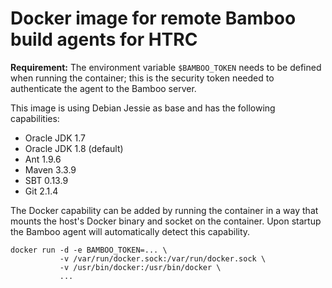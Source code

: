 # Docker image for remote Bamboo build agents for HTRC

**Requirement:** The environment variable `$BAMBOO_TOKEN` needs to be defined when running the container; this is the security token needed to authenticate the agent to the Bamboo server.
 
This image is using Debian Jessie as base and has the following capabilities:
 * Oracle JDK 1.7
 * Oracle JDK 1.8 (default)
 * Ant 1.9.6
 * Maven 3.3.9
 * SBT 0.13.9
 * Git 2.1.4

The Docker capability can be added by running the container in a way that mounts the host's Docker binary and socket on the container. Upon startup the Bamboo agent will automatically detect this capability.

```
docker run -d -e BAMBOO_TOKEN=... \
           -v /var/run/docker.sock:/var/run/docker.sock \
           -v /usr/bin/docker:/usr/bin/docker \
           ...
```

